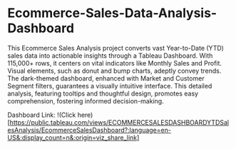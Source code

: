 # Ecommerce-Sales-Data-Analysis-Dashboard

This Ecommerce Sales Analysis project converts vast Year-to-Date (YTD) sales data into actionable insights through a Tableau Dashboard. With 115,000+ rows, it centers on vital indicators like Monthly Sales and Profit. Visual elements, such as donut and bump charts, adeptly convey trends. The dark-themed dashboard, enhanced with Market and Customer Segment filters, guarantees a visually intuitive interface. This detailed analysis, featuring tooltips and thoughtful design, promotes easy comprehension, fostering informed decision-making.

Dashboard Link: !(Click here)[https://public.tableau.com/views/ECOMMERCESALESDASHBOARDYTDSalesAnalysis/EcommerceSalesDashboard?:language=en-US&:display_count=n&:origin=viz_share_link]
